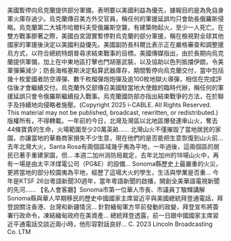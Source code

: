 美國暫停向烏克蘭提供部分軍備，表明要以美國利益為優先，據報目的是為免自身軍火庫存過少。烏克蘭傳召美方外交官員，稱任何的軍援延誤均只會助長俄羅斯侵略。烏克蘭第二大城市哈爾科夫受俄羅斯空襲，有建築物起火，至少一人死亡。在雙方戰事膠著之際，美國白宮證實暫停對烏克蘭的部分軍援，稱在檢視對全球其他國家的軍援後決定以美國利益優先。美國副防長科爾比表示正在嚴格審查和調整援烏方式，以符合總統特朗普尋求結束戰事的目標。美國傳媒指出，由於長期向烏克蘭提供軍備，加上在中東地區打擊也門胡塞武裝，以及協助以色列抵擋伊朗，令美軍彈藥減少；防長海格塞斯決定點算武器庫存，期間暫停向烏克蘭交付，當中包括幾十枚愛國者防空導彈、數千枚榴彈炮炮彈及逾100枚地獄火導彈，相信在完成評估後才會繼續交付。烏克蘭外交部傳召美國駐當地大使館的臨時代辦，稱任何的軍援延誤只會令俄羅斯繼續投入戰事。烏克蘭國防部亦指出結束戰爭的方法，在於聯手及持續地向侵略者施壓。(Copyright 2025 i-CABLE. All Rights Reserved. This material may not be published, broadcast, rewritten, or redistributed.)
版權所有，不得轉載。一年前的今日，北灣及灣區以北地區爆發連串山火，奪去44條寶貴的生命，火場範圍至少20萬英畝…… 北灣山火不僅摧毀了當地居民的家園，亦讓當地的華裔商家損失不少生意，現在他們的是否能把生意恢復到山火前… 去年北灣大火，Santa Rosa有兩個區域幾乎夷為平地，一年過後，這兩個區的居民已著手重建家園，但… 本週二加州消防局裁定，去年北加州的18場山火中，再有一場是由太平洋煤電公司（PG&E）的設備… Sonoma縣歷史上最嚴重的火災，更將當地的部分校園夷為平地，經歷了這場大火的學生，生活與學業是否重… 今年是KTSF 26台粵語新聞30週年，當年粵語新聞的啟播，開創全美華語電視新聞的先河…… 【名人會客廳】Sonoma市第一位華人市長、市議員丁駿輝講解Sonoma縣與華人早期移民的歷史中國國家主席習近平與美國總統拜登通電話，拜登說關注香港、台灣和新疆情況… 針對緬甸軍方早前發動的政變，拜登宣布將簽署行政命令，凍結緬甸政府在美資產… 總統拜登透露，前一日跟中國國家主席習近平通電話交談近兩小時，他形容對話良好… 
			C. 2023 Lincoln Broadcasting Co. LTM		